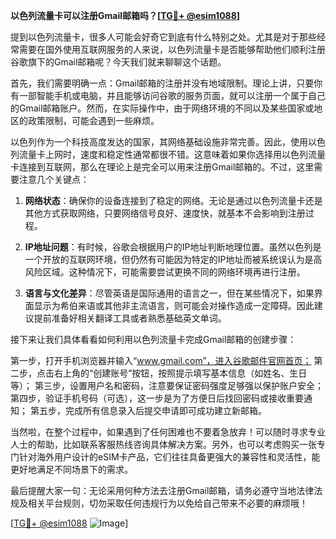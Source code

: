 **以色列流量卡可以注册Gmail邮箱吗？[[TG💪+ @esim1088](https://t.me/s/esim1088)]**

提到以色列流量卡，很多人可能会好奇它到底有什么特别之处。尤其是对于那些经常需要在国外使用互联网服务的人来说，以色列流量卡是否能够帮助他们顺利注册谷歌旗下的Gmail邮箱呢？今天我们就来聊聊这个话题。

首先，我们需要明确一点：Gmail邮箱的注册并没有地域限制。理论上讲，只要你有一部智能手机或电脑，并且能够访问谷歌的服务页面，就可以注册一个属于自己的Gmail邮箱账户。然而，在实际操作中，由于网络环境的不同以及某些国家或地区的政策限制，可能会遇到一些麻烦。

以色列作为一个科技高度发达的国家，其网络基础设施非常完善。因此，使用以色列流量卡上网时，速度和稳定性通常都很不错。这意味着如果你选择用以色列流量卡连接到互联网，那么在理论上是完全可以用来注册Gmail邮箱的。不过，这里需要注意几个关键点：

1. **网络状态**：确保你的设备连接到了稳定的网络。无论是通过以色列流量卡还是其他方式获取网络，只要网络信号良好、速度快，就基本不会影响到注册过程。
   
2. **IP地址问题**：有时候，谷歌会根据用户的IP地址判断地理位置。虽然以色列是一个开放的互联网环境，但仍然有可能因为特定的IP地址而被系统误认为是高风险区域。这种情况下，可能需要尝试更换不同的网络环境再进行注册。

3. **语言与文化差异**：尽管英语是国际通用的语言之一，但在某些情况下，如果界面显示为希伯来语或其他非主流语言，则可能会对操作造成一定障碍。因此建议提前准备好相关翻译工具或者熟悉基础英文单词。

接下来让我们具体看看如何利用以色列流量卡完成Gmail邮箱的创建步骤：

第一步，打开手机浏览器并输入“www.gmail.com”，进入谷歌邮件官网首页；
第二步，点击右上角的“创建账号”按钮，按照提示填写基本信息（如姓名、生日等）；
第三步，设置用户名和密码，注意要保证密码强度足够强以保护账户安全；
第四步，验证手机号码（可选），这一步是为了方便日后找回密码或接收重要通知；
第五步，完成所有信息录入后提交申请即可成功建立新邮箱。

当然啦，在整个过程中，如果遇到了任何困难也不要着急放弃！可以随时寻求专业人士的帮助，比如联系客服热线咨询具体解决方案。另外，也可以考虑购买一张专门针对海外用户设计的eSIM卡产品，它们往往具备更强大的兼容性和灵活性，能更好地满足不同场景下的需求。

最后提醒大家一句：无论采用何种方法去注册Gmail邮箱，请务必遵守当地法律法规及相关平台规则，切勿采取任何违规行为以免给自己带来不必要的麻烦哦！

[[TG💪+ @esim1088](https://t.me/s/esim1088) ![Image](https://i.postimg.cc/4NQfJmqS/Snipaste-2025-05-13-00-14-12.png)]
